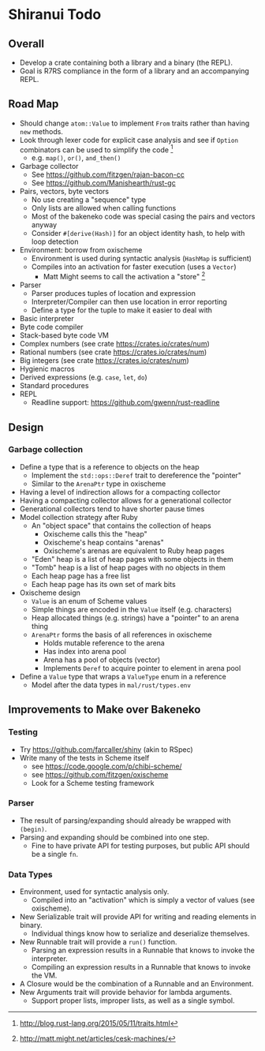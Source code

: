 # Shiranui Todo

## Overall

* Develop a crate containing both a library and a binary (the REPL).
* Goal is R7RS compliance in the form of a library and an accompanying REPL.

## Road Map

* Should change `atom::Value` to implement `From` traits rather than having `new` methods.
* Look through lexer code for explicit case analysis and see if `Option` combinators can be used to simplify the code [^2]
    - e.g. `map()`, `or()`, `and_then()`
* Garbage collector
    - See https://github.com/fitzgen/rajan-bacon-cc
    - See https://github.com/Manishearth/rust-gc
* Pairs, vectors, byte vectors
    - No use creating a "sequence" type
    - Only lists are allowed when calling functions
    - Most of the bakeneko code was special casing the pairs and vectors anyway
    - Consider `#[derive(Hash)]` for an object identity hash, to help with loop detection
* Environment: borrow from oxischeme
    - Environment is used during syntactic analysis (`HashMap` is sufficient)
    - Compiles into an activation for faster execution (uses a `Vector`)
        + Matt Might seems to call the activation a "store" [^1]
* Parser
    - Parser produces tuples of location and expression
    - Interpreter/Compiler can then use location in error reporting
    - Define a type for the tuple to make it easier to deal with
* Basic interpreter
* Byte code compiler
* Stack-based byte code VM
* Complex numbers (see crate https://crates.io/crates/num)
* Rational numbers (see crate https://crates.io/crates/num)
* Big integers (see crate https://crates.io/crates/num)
* Hygienic macros
* Derived expressions (e.g. `case`, `let`, `do`)
* Standard procedures
* REPL
    - Readline support: https://github.com/gwenn/rust-readline

## Design

### Garbage collection

* Define a type that is a reference to objects on the heap
    - Implement the `std::ops::Deref` trait to dereference the "pointer"
    - Similar to the `ArenaPtr` type in oxischeme
* Having a level of indirection allows for a compacting collector
* Having a compacting collector allows for a generational collector
* Generational collectors tend to have shorter pause times
* Model collection strategy after Ruby
    - An "object space" that contains the collection of heaps
        + Oxischeme calls this the "heap"
        + Oxischeme's heap contains "arenas"
        + Oxischeme's arenas are equivalent to Ruby heap pages
    - "Eden" heap is a list of heap pages with some objects in them
    - "Tomb" heap is a list of heap pages with no objects in them
    - Each heap page has a free list
    - Each heap page has its own set of mark bits
* Oxischeme design
    - `Value` is an enum of Scheme values
    - Simple things are encoded in the `Value` itself (e.g. characters)
    - Heap allocated things (e.g. strings) have a "pointer" to an arena thing
    - `ArenaPtr` forms the basis of all references in oxischeme
        + Holds mutable reference to the arena
        + Has index into arena pool
        + Arena has a pool of objects (vector)
        + Implements `Deref` to acquire pointer to element in arena pool
* Define a `Value` type that wraps a `ValueType` enum in a reference
    - Model after the data types in `mal/rust/types.env`

## Improvements to Make over Bakeneko

### Testing

* Try https://github.com/farcaller/shiny (akin to RSpec)
* Write many of the tests in Scheme itself
    - see https://code.google.com/p/chibi-scheme/
    - see https://github.com/fitzgen/oxischeme
    - Look for a Scheme testing framework

### Parser

* The result of parsing/expanding should already be wrapped with `(begin)`.
* Parsing and expanding should be combined into one step.
    - Fine to have private API for testing purposes, but public API should be a single `fn`.

### Data Types

* Environment, used for syntactic analysis only.
    - Compiled into an "activation" which is simply a vector of values (see oxischeme).
* New Serializable trait will provide API for writing and reading elements in binary.
    - Individual things know how to serialize and deserialize themselves.
* New Runnable trait will provide a `run()` function.
    - Parsing an expression results in a Runnable that knows to invoke the interpreter.
    - Compiling an expression results in a Runnable that knows to invoke the VM.
* A Closure would be the combination of a Runnable and an Environment.
* New Arguments trait will provide behavior for lambda arguments.
    - Support proper lists, improper lists, as well as a single symbol.

[^1]: http://matt.might.net/articles/cesk-machines/
[^2]: http://blog.rust-lang.org/2015/05/11/traits.html
